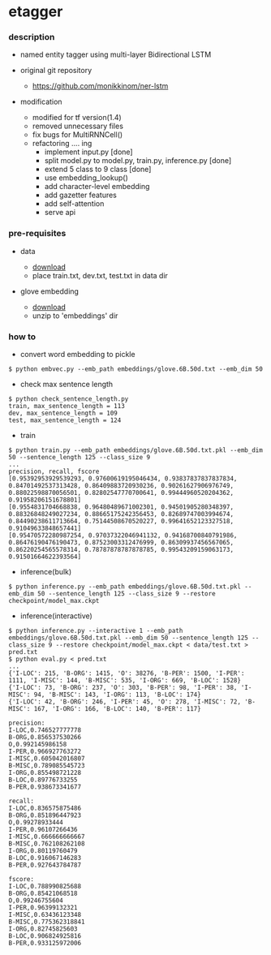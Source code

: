 etagger
====

### description

- named entity tagger using multi-layer Bidirectional LSTM

- original git repository
  - https://github.com/monikkinom/ner-lstm

- modification
  - modified for tf version(1.4)
  - removed unnecessary files
  - fix bugs for MultiRNNCell()
  - refactoring .... ing
    - implement input.py [done]
    - split model.py to model.py, train.py, inference.py [done]
    - extend 5 class to 9 class [done]
    - use embedding_lookup()
    - add character-level embedding
    - add gazetter features
    - add self-attention
    - serve api

### pre-requisites

- data
  - [download](https://github.com/mxhofer/Named-Entity-Recognition-BidirectionalLSTM-CNN-CoNLL/tree/master/data) 
  - place train.txt, dev.txt, test.txt in data dir

- glove embedding
  - [download](http://nlp.stanford.edu/data/glove.6B.zip)
  - unzip to 'embeddings' dir

### how to 

- convert word embedding to pickle
```
$ python embvec.py --emb_path embeddings/glove.6B.50d.txt --emb_dim 50
```

- check max sentence length
```
$ python check_sentence_length.py
train, max_sentence_length = 113
dev, max_sentence_length = 109
test, max_sentence_length = 124
```

- train
```
$ python train.py --emb_path embeddings/glove.6B.50d.txt.pkl --emb_dim 50 --sentence_length 125 --class_size 9
...
precision, recall, fscore
[0.95392953929539293, 0.97600619195046434, 0.93837837837837834, 0.84701492537313428, 0.86409883720930236, 0.90261627906976749, 0.88022598870056501, 0.82802547770700641, 0.99444960520204362, 0.91958206151678801]
[0.9554831704668838, 0.96480489671002301, 0.94501905280348397, 0.88326848249027234, 0.88665175242356453, 0.82689747003994674, 0.84490238611713664, 0.75144508670520227, 0.99641652123327518, 0.91049633848657441]
[0.95470572280987254, 0.97037322046941132, 0.94168700840791986, 0.86476190476190473, 0.87523003312476999, 0.86309937456567065, 0.86220254565578314, 0.78787878787878785, 0.99543209159063173, 0.91501664622393564]
```

- inference(bulk)
```
$ python inference.py --emb_path embeddings/glove.6B.50d.txt.pkl --emb_dim 50 --sentence_length 125 --class_size 9 --restore checkpoint/model_max.ckpt
```

- inference(interactive)
```
$ python inference.py --interactive 1 --emb_path embeddings/glove.6B.50d.txt.pkl --emb_dim 50 --sentence_length 125 --class_size 9 --restore checkpoint/model_max.ckpt < data/test.txt > pred.txt
$ python eval.py < pred.txt
...
{'I-LOC': 215, 'B-ORG': 1415, 'O': 38276, 'B-PER': 1500, 'I-PER': 1111, 'I-MISC': 144, 'B-MISC': 535, 'I-ORG': 669, 'B-LOC': 1528}
{'I-LOC': 73, 'B-ORG': 237, 'O': 303, 'B-PER': 98, 'I-PER': 38, 'I-MISC': 94, 'B-MISC': 143, 'I-ORG': 113, 'B-LOC': 174}
{'I-LOC': 42, 'B-ORG': 246, 'I-PER': 45, 'O': 278, 'I-MISC': 72, 'B-MISC': 167, 'I-ORG': 166, 'B-LOC': 140, 'B-PER': 117}

precision:
I-LOC,0.746527777778
B-ORG,0.856537530266
O,0.992145986158
I-PER,0.966927763272
I-MISC,0.605042016807
B-MISC,0.789085545723
I-ORG,0.855498721228
B-LOC,0.89776733255
B-PER,0.938673341677

recall:
I-LOC,0.836575875486
B-ORG,0.851896447923
O,0.99278933444
I-PER,0.96107266436
I-MISC,0.666666666667
B-MISC,0.762108262108
I-ORG,0.80119760479
B-LOC,0.916067146283
B-PER,0.927643784787

fscore:
I-LOC,0.788990825688
B-ORG,0.85421068518
O,0.99246755604
I-PER,0.96399132321
I-MISC,0.63436123348
B-MISC,0.775362318841
I-ORG,0.82745825603
B-LOC,0.906824925816
B-PER,0.933125972006
```
